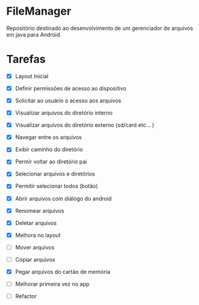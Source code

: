 # FileManager
Repositório destinado ao desenvolvimento de um gerenciador de arquivos em java para Android. 


# Tarefas

- [x] Layout Inicial 
- [x] Definir permissões de acesso ao dispositivo
- [x] Solicitar ao usuário o acesso aos arquivos 
- [x] Visualizar arquivos do diretório interno
- [x] Visualizar arquivos do diretório externo (sd/card etc... )
- [x] Navegar entre os arquivos
- [x] Exibir caminho do diretório
- [x] Permir voltar ao diretório pai
- [x] Selecionar arquivos e diretórios 
- [x] Permitir selecionar todos (botão)
- [x] Abrir arquivos com diálogo do android
- [x] Renomear arquivos
- [x] Deletar arquivos
- [x] Melhora no layout 
- [ ] Mover arquivos 
- [ ] Copiar arquivos
- [x] Pegar arquivos do cartão de memória
- [ ] Melhorar primeira vez no app
- [ ] Refactor

